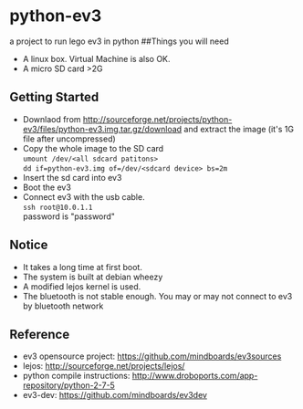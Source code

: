 python-ev3
==========

a project to run lego ev3 in python
##Things you will need
* A linux box. Virtual Machine is also OK.
* A micro SD card >2G


## Getting Started
* Downlaod from http://sourceforge.net/projects/python-ev3/files/python-ev3.img.tar.gz/download and extract the image (it's 1G file after uncompressed)
* Copy the whole image to the SD card  
`umount /dev/<all sdcard patitons>`  
`dd if=python-ev3.img of=/dev/<sdcard device> bs=2m`
* Insert the sd card into ev3
* Boot the ev3
* Connect ev3 with the usb cable.  
`ssh root@10.0.1.1`  
password is "password"  

## Notice
* It takes a long time at first boot.
* The system is built at debian wheezy
* A modified lejos kernel is used.
* The bluetooth is not stable enough. You may or may not connect to ev3 by bluetooth network

## Reference
* ev3 opensource project: https://github.com/mindboards/ev3sources
* lejos: http://sourceforge.net/projects/lejos/
* python compile instructions: http://www.droboports.com/app-repository/python-2-7-5
* ev3-dev: https://github.com/mindboards/ev3dev
